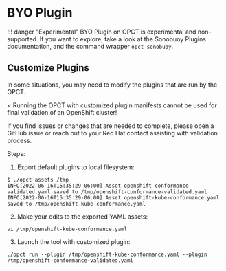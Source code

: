 # BYO Plugin

!!! danger "Experimental"
    BYO Plugin on OPCT is experimental and non-supported.
    If you want to explore, take a look at the
    Sonobuoy Plugins documentation, and the command wrapper
    `opct sonobuoy`.

## Customize Plugins <a name="byo-plugin-customize"></a>

In some situations, you may need to modify the plugins that are run by the OPCT.

< Running the OPCT with customized plugin manifests cannot be used for final validation of an OpenShift cluster!

If you find issues or changes that are needed to complete, please open a 
GitHub issue or reach out to your Red Hat contact assisting with validation process.

Steps:

1. Export default plugins to local filesystem:
```
$ ./opct assets /tmp
INFO[2022-06-16T15:35:29-06:00] Asset openshift-conformance-validated.yaml saved to /tmp/openshift-conformance-validated.yaml 
INFO[2022-06-16T15:35:29-06:00] Asset openshift-kube-conformance.yaml saved to /tmp/openshift-kube-conformance.yaml 
```
2. Make your edits to the exported YAML assets:
```
vi /tmp/openshift-kube-conformance.yaml
```
3. Launch the tool with customized plugin:
```
./opct run --plugin /tmp/openshift-kube-conformance.yaml --plugin /tmp/openshift-conformance-validated.yaml
```
